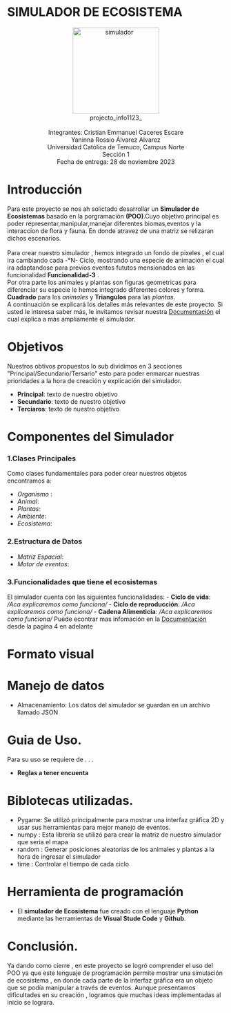 # SIMULADOR DE ECOSISTEMA
<div align="center">
<img src="" alt="simulador" width="200"/>
</div>
<div align="center">
  projecto_info1123_<br>
  <br>
  Integrantes:  Cristian Emmanuel Caceres Escare <br>
              Yaninna Rossio Álvarez Alvarez <br>
  Universidad Católica de Temuco, Campus Norte <br>
  Sección 1 <br>
  Fecha de entrega: 28 de noviembre 2023 <br>
</div>

# Introducción

Para este proyecto se nos ah solictado desarrollar un **Simulador de Ecosistemas** basado en la porgramación **(POO)**.Cuyo objetivo principal es poder representar,manipular,manejar diferentes biomas,eventos y la interaccion de flora y fauna. En donde atravez de una matriz se relizaran dichos escenarios. <br>
<br>
Para crear nuestro simulador , hemos integrado un fondo de pixeles , el cual ira cambiando cada -°N- Ciclo, mostrando una especie de  animación el cual ira adaptandose para previos eventos fututos mensionados en las funcionalidad **Funcionalidad-3** . <br>
Por otra parte los animales y plantas son figuras geometricas para diferenciar su especie le hemos integrado diferentes colores y forma.
**Cuadrado** para los *animales* y **Triangulos** para las *plantas*. <br>
A continuación se explicará los detalles más relevantes de este proyecto. Si usted le interesa saber más, le invitamos revisar nuestra <a href="#">Documentación</a> el cual explica a más ampliamente el simulador.
# Objetivos 
Nuestros obtivos propuestos lo sub dividimos en 3 secciones "Principal/Secundario/Tersario" esto para poder enmarcar nuestras prioridades a la hora de creación y explicación del simulador.
- **Principal**: texto de nuestro objetivo
- **Secundario**: texto de nuestro objetivo
- **Terciaros**: texto de nuestro objetivo

# Componentes del Simulador
### 1.Clases Principales
Como clases fundamentales para poder crear nuestros objetos encontramos a:
   - *Organismo* :
   - *Animal*:
   - *Plantas*:
   - *Ambiente*:
   - *Ecosistema*:
### 2.Estructura de Datos
   - *Matriz Espacial*:
   - *Motor de eventos*:
### 3.Funcionalidades que tiene el ecosistemas
El simulador cuenta con las siguientes funcionalidades:
    - **Ciclo de vida**: */Aca explicaremos como funciona/*
    - **Ciclo de reproducción**: */Aca explicaremos como funciona/*
    - **Cadena Alimenticia**: */Aca explicaremos como funciona/*
Puede econtrar mas infomación en la <a href="#"> Documentación </a> desde la pagina 4 en adelante

# Formato visual


# Manejo de datos
- Almacenamiento: Los datos del simulador se guardan en un archivo llamado JSON
# Guia de Uso.
Para su uso se requiere de . . .
- **Reglas a tener encuenta**
  
# Biblotecas utilizadas.
- Pygame: Se utilizó principalmente para mostrar una interfaz gráfica 2D y usar sus herramientas para mejor manejo de eventos.
- numpy : Esta librería se utilizó para crear la matriz de nuestro simulador que seria el mapa
- random : Generar posiciones aleatorias de los animales y plantas a la hora de ingresar el simulador
- time : Controlar el tiempo de cada ciclo

# Herramienta de programación
- El **simulador de Ecosistema** fue creado con el lenguaje **Python** mediante las herramientas de **Visual Stude Code** y **Github**.

# Conclusión.
Ya dando como cierre , en este proyecto se logró comprender el uso del POO ya que este lenguaje de programación permite mostrar una simulación de ecosistema , en donde cada parte de la interfaz gráfica era un objeto que se podía manipular a través de eventos.
Aunque presentamos dificultades en su creación , logramos que muchas ideas implementadas al inicio se lograra.
